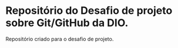 # Repositório do Desafio de projeto sobre Git/GitHub da DIO.
Repositório criado para o desafio de projeto.
